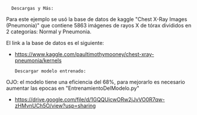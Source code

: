       Descargas y Más:


Para este ejemplo se usó la base de datos de kaggle "Chest X-Ray Images (Pneumonia)" 
que contiene 5863 imágenes de rayos X de tórax divididos en 2 categorías: Normal y Pneumonia.

El link a la base de datos es el siguiente:
- https://www.kaggle.com/paultimothymooney/chest-xray-pneumonia/kernels


      Descargar modelo entrenado:
OJO: el modelo tiene una eficiencia del 68%, para mejorarlo es necesario aumentar las epocas en "EntrenamientoDelModelo.py"
- https://drive.google.com/file/d/1GQQUicwORw2jJvVO0R7qw-zHMvnUCh5O/view?usp=sharing
